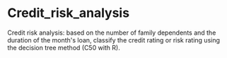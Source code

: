 # Credit_risk_analysis
Credit risk analysis: based on the number of family dependents and the duration of the month's loan, classify the credit rating or risk rating using the decision tree method (C50 with R).
